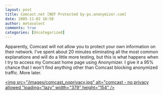 ```yaml
---
layout: post
title: Comcast.net [NOT Protected by-ps.anonymizer.com]
date: 2005-11-02 16:58
author: metavalent
comments: true
categories: [Uncategorized]
---
```

Apparently, Comcast will not allow you to protect your own information on their network.  I've spent about 20 minutes eliminating all the most common explanations and will do a little more testing, but this is what happens when I try to access my Comcast home page using Anonymizer.  I give it a 95% chance that I won't find anything other than Comcast blocking anonymized traffic.  More later.

<a href="/images/comcast_noprivacy.jpg"><img src="/images/comcast_noprivacy.jpg" alt="comcast - no privacy allowed "loading="lazy" width="379" height="154" /></a>

